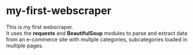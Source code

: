 # my-first-webscraper
This is my first webscraper.  
It uses  the **requests** and **BeautifulSoup** modules to parse  and extract data  
from an e-commerce site with multple categories, subcategories loaded in multiple pages. 
